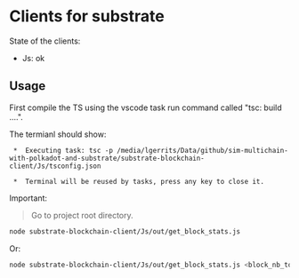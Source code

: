 # Clients for substrate

State of the clients:

- Js: ok


## Usage

First compile the TS using the vscode task run command called "tsc: build ....".

The termianl should show:
```
 *  Executing task: tsc -p /media/lgerrits/Data/github/sim-multichain-with-polkadot-and-substrate/substrate-blockchain-client/Js/tsconfig.json 

 *  Terminal will be reused by tasks, press any key to close it. 
```



Important:

> Go to project root directory.


```bash
node substrate-blockchain-client/Js/out/get_block_stats.js
```

Or:

```bash
node substrate-blockchain-client/Js/out/get_block_stats.js <block_nb_to_start_from_until_end>
```
